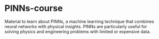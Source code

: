 # PINNs-course
Material to learn about PINNs, a machine learning technique that combines neural networks with physical insights. PINNs are particularly useful for solving physics and engineering problems with limited or expensive data.
